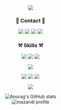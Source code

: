 <div align="center">
<p>
  <img src=https://capsule-render.vercel.app/api?type=waving&height=200&color=gradient&text=Sojin%20Lee&fontAlign=50&animation=twinkling&reversal=false&section=header />
</p>
</div>

<h3 align="center">📱 Contact 📱</h3>
<div align="center">
<p>
  <a href="https://www.instagram.com/kongr2_49/"><img src="https://img.shields.io/badge/Instagram-E4405F?style=flat&logo=Instagram&logoColor=white&link=https://www.instagram.com/kongr2_49/"/></a>
  <a href="https://solved.ac/lsj90954511"><img src="http://mazassumnida.wtf/api/mini/generate_badge?boj=lsj90954511" /></a>
  <a href="mailto:sojin49@naver.com"><img src="https://img.shields.io/badge/Email-d14836?style=flat&logo=Gmail&logoColor=white&link=sojin49@naver.com"/></a>
  <a href="https://hits.seeyoufarm.com"><img src="https://hits.seeyoufarm.com/api/count/incr/badge.svg?url=https%3A%2F%2Fgithub.com%2Flsj90954511&count_bg=%23555555&title_bg=%23000000&icon=github.svg&icon_color=%23E7E7E7&title=hits&edge_flat=false"/></a>
</p>
</div>

<h3 align="center">⚒️ Skills ⚒️</h3>
<div align="center">
<p>
<!--c++-->
  <img src="https://img.shields.io/badge/C++-00599C?style=flat&logo=cplusplus&logoColor=white"/>
<!--c#-->
  <img src="https://img.shields.io/badge/csharp-512BD4?style=flat&logo=csharp&logoColor=white"/>
<!--java-->
  <img src="https://img.shields.io/badge/Java-007396.svg?&style=flat&logo=Java&logoColor=white"/>
  <p>
<!--mysql-->
  <img src="https://img.shields.io/badge/MySQL-4479A1?style=flat&logo=MySQL&logoColor=white">
    <p>
<!--springboot-->
  <img src="https://img.shields.io/badge/Spring Boot-6DB33F?style=flat&logo=Spring Boot&logoColor=white">
<!--flutter-->
  <img src="https://img.shields.io/badge/Fluter-02569B?style=flat&logo=Flutter&logoColor=white">
<!--unity-->
  <img src="https://img.shields.io/badge/unity-FFFFFF?style=flat&logo=unity&logoColor=white">
      <p>
<!--github-->
  <img src="https://img.shields.io/badge/github-181717?style=flat&logo=github&logoColor=white">

</p>
  
![Anurag's GitHub stats](https://github-readme-stats.vercel.app/api?username=lsj90954511&include_all_commits=true&show_icons=true&theme=radical)  
![mazandi profile](http://mazandi.herokuapp.com/api?handle=lsj90954511&theme=dark)
</div>
<!--
**lsj90954511/lsj90954511** is a ✨ _special_ ✨ repository because its `README.md` (this file) appears on your GitHub profile.

Here are some ideas to get you started:



- 🔭 I’m currently working on ...
- 🌱 I’m currently learning ...
- 👯 I’m looking to collaborate on ...
- 🤔 I’m looking for help with ...
- 💬 Ask me about ...
- 📫 How to reach me: ...
- 😄 Pronouns: ...
- ⚡ Fun fact: ...
-->

